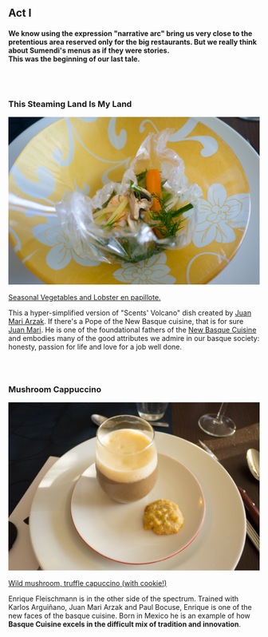 <section class="main-content default-padding shadow-off" id="act_1">
  <div class="container">
    <div class="row">
      <div class="col-md-10 col-md-push-1 textaligncenter">
        <div class="text-block">
          <h2>Act I</h2>
          <div class="lighter">
            <h4>
              We know using the expression "narrative arc" bring us very close to the pretentious area reserved only for the big restaurants. But we really think about Sumendi's menus as if they were stories. <br>
              This was the beginning of our last tale.
            </h4>
          </div>
        </div>
      </div>
    </div>
    <div class="blank_divider" style="height: 30px;"></div>
    <div class="row">
      <div class="col-md-5 col-md-push-1">
        <div class="animated-content fade_in textaligncenter">
          <h3>This Steaming Land Is My Land</h3>
          <a class="fancybox" title="Seasonal Vegetables and Lobster en papillote." href="/img/editions/3/courses/1.jpg" data-fancybox-group="act1">
            <img class="img-responsive" alt="Seasonal Vegetables and Lobster en papillote." src="/img/editions/3/courses/1.jpg">
            <p>Seasonal Vegetables and Lobster en papillote.</p>
          </a>
        </div>
        <div class="animated-content fade_in">
          <p>
            This a hyper-simplified version of "Scents' Volcano" dish created by <a href="http://www.wikiwand.com/en/Juan_Mari_Arzak">Juan Mari Arzak</a>. If there's a Pope of the New Basque cuisine, that is for sure <a href="https://www.youtube.com/watch?v=yN-zb7wdJzE">Juan Mari</a>. He is one of the foundational fathers of the <a href="http://www.wikiwand.com/en/Basque_cuisine#/New_Basque_Cuisine">New Basque Cuisine</a> and embodies many of the good attributes we admire in our basque society: honesty, passion for life and love for a job well done.
          </p>
        </div>
      </div>
      <div class="blank_divider visible-xs" style="height: 30px;"></div>
      <div class="col-md-5  col-md-push-1">
        <div class="animated-content fade_in textaligncenter">
          <h3>Mushroom Cappuccino</h3>
          <a class="fancybox" title="Wild Mushroom Tea &amp; Confit" href="/img/editions/3/courses/2.jpg" data-fancybox-group="act1">
            <img class="img-responsive" alt="Wild Mushroom Tea &amp; Confit" src="/img/editions/3/courses/2.jpg">
            <p>Wild mushroom, truffle capuccino (with cookie!)</p>
          </a>
        </div>
        <div class="animated-content fade_in">
          <p>
            Enrique Fleischmann is in the other side of the spectrum. Trained with Karlos Arguiñano, Juan Mari Arzak and Paul Bocuse, Enrique is one of the new faces of the basque cuisine. Born in Mexico he is an example of how <strong>Basque Cuisine excels in the difficult mix of tradition and innovation</strong>.
          </p>
        </div>
      </div>
    </div>
  </div>
</section>
